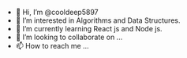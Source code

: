 - 👋 Hi, I’m @cooldeep5897
- 👀 I’m interested in Algorithms and Data Structures.
- 🌱 I’m currently learning React js and Node js.
- 💞️ I’m looking to collaborate on ...
- 📫 How to reach me ...

<!---
cooldeep5897/cooldeep5897 is a ✨ special ✨ repository because its `README.md` (this file) appears on your GitHub profile.
You can click the Preview link to take a look at your changes.
--->
